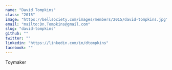 ```yaml
---
name: "David Tompkins"
class: "2015"
image: "https://bellsociety.com/images/members/2015/david-tompkins.jpg"
email: "mailto:Dn.Tompkins@gmail.com"
slug: "david-tompkins"
github: ""
twitter: ""
linkedin: "https://linkedin.com/in/dtompkins"
facebook: ""
---
```

Toymaker